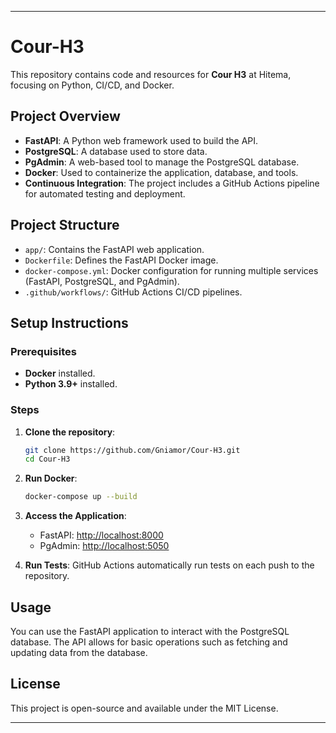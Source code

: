 
---

# Cour-H3

This repository contains code and resources for **Cour H3** at Hitema, focusing on Python, CI/CD, and Docker.

## Project Overview

- **FastAPI**: A Python web framework used to build the API.
- **PostgreSQL**: A database used to store data.
- **PgAdmin**: A web-based tool to manage the PostgreSQL database.
- **Docker**: Used to containerize the application, database, and tools.
- **Continuous Integration**: The project includes a GitHub Actions pipeline for automated testing and deployment.

## Project Structure

- `app/`: Contains the FastAPI web application.
- `Dockerfile`: Defines the FastAPI Docker image.
- `docker-compose.yml`: Docker configuration for running multiple services (FastAPI, PostgreSQL, and PgAdmin).
- `.github/workflows/`: GitHub Actions CI/CD pipelines.
  
## Setup Instructions

### Prerequisites

- **Docker** installed.
- **Python 3.9+** installed.

### Steps

1. **Clone the repository**:
   ```bash
   git clone https://github.com/Gniamor/Cour-H3.git
   cd Cour-H3
   ```

2. **Run Docker**:
   ```bash
   docker-compose up --build
   ```

3. **Access the Application**:
   - FastAPI: [http://localhost:8000](http://localhost:8000)
   - PgAdmin: [http://localhost:5050](http://localhost:5050)

4. **Run Tests**:
   GitHub Actions automatically run tests on each push to the repository.

## Usage

You can use the FastAPI application to interact with the PostgreSQL database. The API allows for basic operations such as fetching and updating data from the database.

## License

This project is open-source and available under the MIT License.

---

